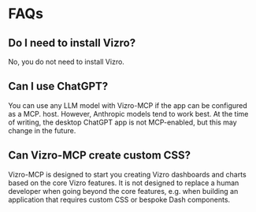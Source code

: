 # FAQs

## Do I need to install Vizro?
No, you do not need to install Vizro.


## Can I use ChatGPT?

You can use any LLM model with Vizro-MCP if the app can be configured as a MCP. host. However, Anthropic models tend to work best. At the time of writing, the desktop ChatGPT app is not MCP-enabled, but this may change in the future.

## Can Vizro-MCP create custom CSS?

Vizro-MCP is designed to start you creating Vizro dashboards and charts based on the core Vizro features. It is not designed to replace a human developer when going beyond the core features, e.g. when building an application that requires custom CSS or bespoke Dash components.
